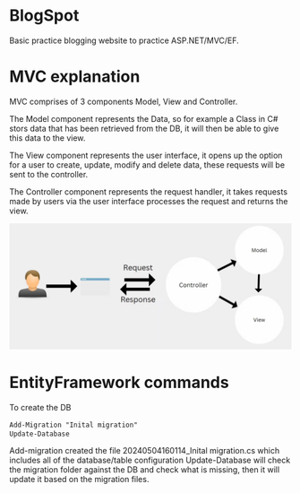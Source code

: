 # BlogSpot

Basic practice blogging website to practice ASP.NET/MVC/EF.

# MVC explanation

MVC comprises of 3 components Model, View and Controller.

The Model component represents the Data, so for example a Class in C# stors data that has been retrieved from the DB, it will then be able to give this data to the view.

The View component represents the user interface, it opens up the option for a user to create, update, modify and delete data, these requests will be sent to the controller.

The Controller component represents the request handler, it takes requests made by users via the user interface processes the request and returns the view.

![File](file.png)

# EntityFramework commands

To create the DB 

	Add-Migration "Inital migration"
	Update-Database

Add-migration created the file 20240504160114_Inital migration.cs which includes all of the database/table configuration
Update-Database will check the migration folder against the DB and check what is missing, then it will update it based on the migration files.